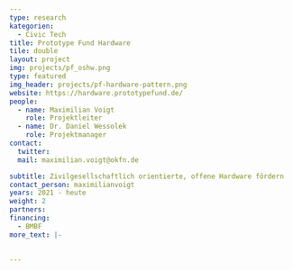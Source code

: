 ```yaml
---
type: research
kategorien:
  - Civic Tech
title: Prototype Fund Hardware
tile: double
layout: project
img: projects/pf_oshw.png
type: featured
img_header: projects/pf-hardware-pattern.png
website: https://hardware.prototypefund.de/
people:
  - name: Maximilian Voigt
    role: Projektleiter
  - name: Dr. Daniel Wessolek
    role: Projektmanager
contact:
  twitter:
  mail: maximilian.voigt@okfn.de

subtitle: Zivilgesellschaftlich orientierte, offene Hardware fördern
contact_person: maximilianvoigt
years: 2021 - heute
weight: 2
partners:
financing:
  - BMBF
more_text: |-
    

---
```



